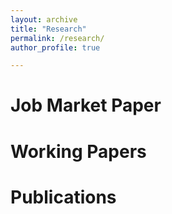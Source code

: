 ```yaml
---
layout: archive
title: "Research"
permalink: /research/
author_profile: true

---
```




Job Market Paper
======


Working Papers
======


Publications
======


